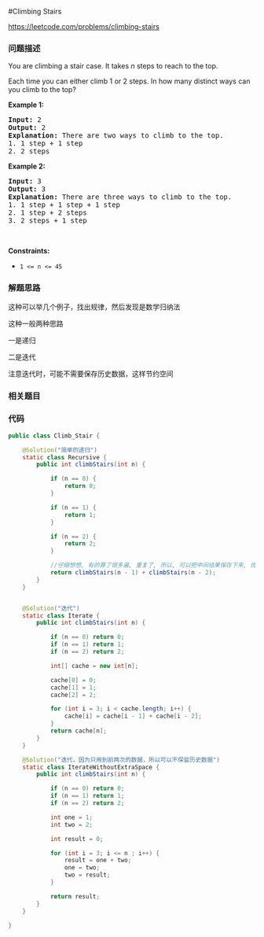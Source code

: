 #Climbing Stairs

https://leetcode.com/problems/climbing-stairs

### 问题描述

<p>You are climbing a stair case. It takes <em>n</em> steps to reach to the top.</p>

<p>Each time you can either climb 1 or 2 steps. In how many distinct ways can you climb to the top?</p>

<p><strong>Example 1:</strong></p>

<pre>
<strong>Input:</strong> 2
<strong>Output:</strong> 2
<strong>Explanation:</strong> There are two ways to climb to the top.
1. 1 step + 1 step
2. 2 steps
</pre>

<p><strong>Example 2:</strong></p>

<pre>
<strong>Input:</strong> 3
<strong>Output:</strong> 3
<strong>Explanation:</strong> There are three ways to climb to the top.
1. 1 step + 1 step + 1 step
2. 1 step + 2 steps
3. 2 steps + 1 step
</pre>

<p>&nbsp;</p>
<p><strong>Constraints:</strong></p>

<ul>
	<li><code>1 &lt;= n &lt;= 45</code></li>
</ul>

### 解题思路

这种可以举几个例子，找出规律，然后发现是数学归纳法

这种一般两种思路

一是递归

二是迭代

注意迭代时，可能不需要保存历史数据，这样节约空间

### 相关题目


### 代码

```java
public class Climb_Stair {

    @Solution("简单的递归")
    static class Recursive {
        public int climbStairs(int n) {

            if (n == 0) {
                return 0;
            }

            if (n == 1) {
                return 1;
            }

            if (n == 2) {
                return 2;
            }

            //仔细想想, 有的算了很多遍, 重复了, 所以, 可以把中间结果保存下来, 优化代码.
            return climbStairs(n - 1) + climbStairs(n - 2);
        }
    }


    @Solution("迭代")
    static class Iterate {
        public int climbStairs(int n) {

            if (n == 0) return 0;
            if (n == 1) return 1;
            if (n == 2) return 2;

            int[] cache = new int[n];

            cache[0] = 0;
            cache[1] = 1;
            cache[2] = 2;

            for (int i = 3; i < cache.length; i++) {
                cache[i] = cache[i - 1] + cache[i - 2];
            }
            return cache[n];
        }
    }

    @Solution("迭代，因为只用到前两次的数据，所以可以不保留历史数据")
    static class IterateWithoutExtraSpace {
        public int climbStairs(int n) {

            if (n == 0) return 0;
            if (n == 1) return 1;
            if (n == 2) return 2;

            int one = 1;
            int two = 2;

            int result = 0;

            for (int i = 3; i <= n ; i++) {
                result = one + two;
                one = two;
                two = result;
            }

            return result;
        }
    }

}
```
